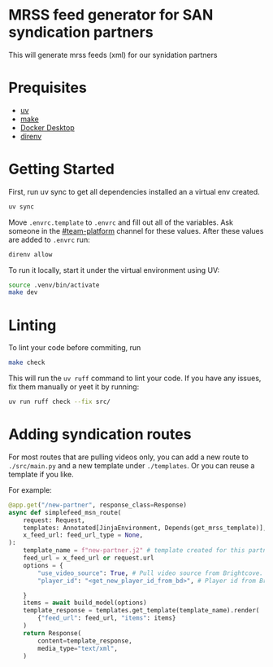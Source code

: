 # MRSS feed generator for SAN syndication partners
This will generate mrss feeds (xml) for our synidation partners

# Prequisites
- [uv](https://github.com/astral-sh/uv)
- [make](https://formulae.brew.sh/formula/make)
- [Docker Desktop](https://docs.docker.com/desktop/setup/install/mac-install/)
- [direnv](https://direnv.net/)

# Getting Started

First, run uv sync to get all dependencies installed an a virtual env created.

```bash
uv sync
```

Move `.envrc.template` to `.envrc` and fill out all of the variables. Ask someone in the [#team-platform](https://straight-arrow-news.slack.com/archives/C08BUU6TCG5) channel for these values. After these values are added to `.envrc` run:
```bash
direnv allow
```

To run it locally, start it under the virtual environment using UV:
```bash
source .venv/bin/activate
make dev
```

# Linting
To lint your code before commiting, run
```bash
make check
```

This will run the `uv ruff` command to lint your code. If you have any issues, fix them manually or yeet it by running:
```bash
uv run ruff check --fix src/
```

# Adding syndication routes
For most routes that are pulling videos only, you can add a new route to `./src/main.py` and a new template under `./templates`. Or you can reuse a template if you like.

For example:
```python
@app.get("/new-partner", response_class=Response)
async def simplefeed_msn_route(
    request: Request,
    templates: Annotated[JinjaEnvironment, Depends(get_mrss_template)],
    x_feed_url: feed_url_type = None,
):
    template_name = f"new-partner.j2" # template created for this partner, or an existing template
    feed_url = x_feed_url or request.url
    options = {
        "use_video_source": True, # Pull video source from Brightcove. If False, will just use the player url
        "player_id": "<get_new_player_id_from_bd>", # Player id from Brightcove, e.g. 8Qp6u0bJE_default

    }
    items = await build_model(options)
    template_response = templates.get_template(template_name).render(
        {"feed_url": feed_url, "items": items}
    )
    return Response(
        content=template_response,
        media_type="text/xml",
    )
```
